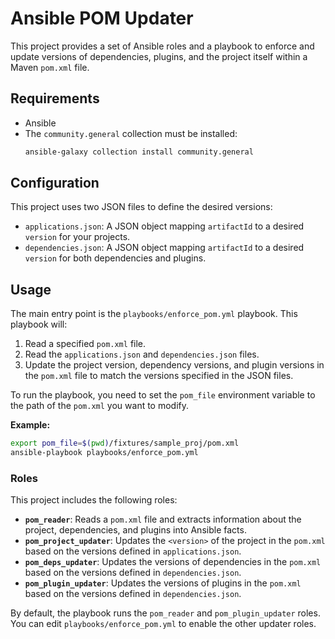 # Ansible POM Updater

This project provides a set of Ansible roles and a playbook to enforce and update versions of dependencies, plugins, and the project itself within a Maven `pom.xml` file.

## Requirements

*   Ansible
*   The `community.general` collection must be installed:
    ```bash
    ansible-galaxy collection install community.general
    ```

## Configuration

This project uses two JSON files to define the desired versions:

*   `applications.json`: A JSON object mapping `artifactId` to a desired `version` for your projects.
*   `dependencies.json`: A JSON object mapping `artifactId` to a desired `version` for both dependencies and plugins.

## Usage

The main entry point is the `playbooks/enforce_pom.yml` playbook. This playbook will:

1.  Read a specified `pom.xml` file.
2.  Read the `applications.json` and `dependencies.json` files.
3.  Update the project version, dependency versions, and plugin versions in the `pom.xml` file to match the versions specified in the JSON files.

To run the playbook, you need to set the `pom_file` environment variable to the path of the `pom.xml` you want to modify.

**Example:**

```bash
export pom_file=$(pwd)/fixtures/sample_proj/pom.xml
ansible-playbook playbooks/enforce_pom.yml
```

### Roles

This project includes the following roles:

*   **`pom_reader`**: Reads a `pom.xml` file and extracts information about the project, dependencies, and plugins into Ansible facts.
*   **`pom_project_updater`**: Updates the `<version>` of the project in the `pom.xml` based on the versions defined in `applications.json`.
*   **`pom_deps_updater`**: Updates the versions of dependencies in the `pom.xml` based on the versions defined in `dependencies.json`.
*   **`pom_plugin_updater`**: Updates the versions of plugins in the `pom.xml` based on the versions defined in `dependencies.json`.

By default, the playbook runs the `pom_reader` and `pom_plugin_updater` roles. You can edit `playbooks/enforce_pom.yml` to enable the other updater roles.
